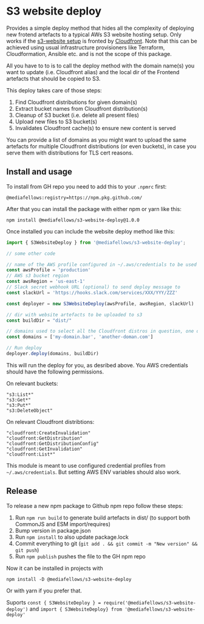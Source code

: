 # S3 website deploy

Provides a simple deploy method that hides all the complexity of deploying new frotend artefacts to a typical AWs S3 website hosting setup.
Only works if the [s3-website setup](https://docs.aws.amazon.com/AmazonS3/latest/userguide/HostingWebsiteOnS3Setup.html) is fronted by [Cloudfront](https://repost.aws/knowledge-center/cloudfront-serve-static-website).
Note that this can be achieved using usual infrastructure provisioners like Terraform, Cloudformation, Ansible etc. and is not the scope of this package.

All you have to to is to call the deploy method with the domain name(s) you want to update (i.e. Cloudfront alias) and the local dir of the Frontend
artefacts that should be copied to S3.

This deploy takes care of those steps:
1. Find Cloudfront distributions for given domain(s)
2. Extract bucket names from Cloudfront distribution(s)
3. Cleanup of S3 bucket (i.e. delete all present files)
4. Upload new files to S3 bucket(s)
5. Invalidates Cloudfront cache(s) to ensure new content is served

You can provide a list of domains as you might want to upload the same artefacts for multiple Cloudfront distributions (or even buckets), in case you serve them with distributions for TLS cert reasons.

## Install and usage

To install from GH repo you need to add this to your `.npmrc` first:
```
@mediafellows:registry=https://npm.pkg.github.com/
```

After that you can install the package with either npm or yarn like this:
```
npm install @mediafellows/s3-website-deploy@1.0.0
```

Once installed you can include the website deploy method like this:

```javascript
import { S3WebsiteDeploy } from '@mediafellows/s3-website-deploy';

// some other code

// name of the AWS profile configured in ~/.aws/credentials to be used to the deploy
const awsProfile = 'production'
// AWS s3 bucket region
const awsRegion = 'us-east-1'
// Slack secret webhook URL (optional) to send deploy message to
const slackUrl = 'https://hooks.slack.com/services/XXX/YYY/ZZZ'

const deployer = new S3WebsiteDeploy(awsProfile, awsRegion, slackUrl)

// dir with website artefacts to be uploaded to s3
const buildDir = "dist/"

// domains used to select all the Cloudfront distros in question, one domain per CF distro is enough to select them
const domains = ['my-domain.bar', 'another-doman.com']

// Run deploy
deployer.deploy(domains, buildDir)
```

This will run the deploy for you, as desribed above. You AWS credentials should have the following permissions.

On relevant buckets:
```
"s3:List*"
"s3:Get*"
"s3:Put*"
"s3:DeleteObject"
```

On relevant Cloudfront distribtions:
```
"cloudfront:CreateInvalidation"
"cloudfront:GetDistribution"
"cloudfront:GetDistributionConfig"
"cloudfront:GetInvalidation"
"cloudfront:List*"
```

This module is meant to use configured credential profiles from `~/.aws/credentials`. But setting AWS ENV variables should also work.

## Release
To release a new npm package to Github npm repo follow these steps:

1. Run `npm run build` to generate build artefacts in dist/ (to support both CommonJS and ESM import/requires)
2. Bump version in package.json
3. Run `npm install` to also update package.lock
4. Commit everything to git (`git add . && git commit -m "New version" && git push`)
4. Run `npm publish` pushes the file to the GH npm repo

Now it can be installed in projects with

`npm install -D @mediafellows/s3-website-deploy`

Or with yarn if you prefer that.

Suports `const { S3WebsiteDeploy } = require('@mediafellows/s3-website-deploy')` and `import { S3WebsiteDeploy} from '@mediafellows/s3-website-deploy'`
